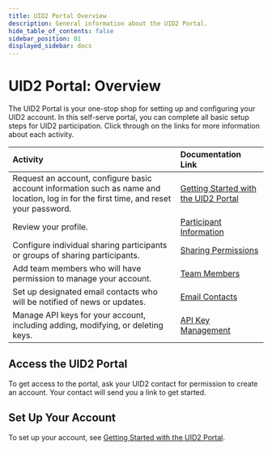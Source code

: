 ```yaml
---
title: UID2 Portal Overview
description: General information about the UID2 Portal.
hide_table_of_contents: false
sidebar_position: 01
displayed_sidebar: docs
---
```


# UID2 Portal: Overview

<!-- It includes the following:

- [Access the UID2 Portal](#access-the-uid2-portal)
- [Set Up Your Account](#set-up-your-account)
-->

The UID2 Portal is your one-stop shop for setting up and configuring your UID2 account. In this self-serve portal, you can complete all basic setup steps for UID2 participation. Click through on the links for more information about each activity.

| Activity | Documentation Link |
| :--- | :--- | 
| Request an account, configure basic account information such as name and location, log in for the first time, and reset your password. | [Getting Started with the UID2 Portal](portal-getting-started.md) |
| Review your profile. | [Participant Information](participant-info.md) |
| Configure individual sharing participants or groups of sharing participants. | [Sharing Permissions](sharing-permissions.md) |
| Add team members who will have permission to manage your account. | [Team Members](team-members.md) |
| Set up designated email contacts who will be notified of news or updates. | [Email Contacts](email-contacts.md) |
| Manage API keys for your account, including adding, modifying, or deleting keys. | [API Key Management](api-key-management.md) |

## Access the UID2 Portal

To get access to the portal, ask your UID2 contact for permission to create an account. Your contact will send you a link to get started.

## Set Up Your Account

To set up your account, see [Getting Started with the UID2 Portal](portal-getting-started.md).
